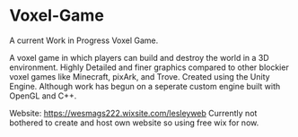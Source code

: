 # Voxel-Game
A current Work in Progress Voxel Game. 

A voxel game in which players can build and destroy the world in a 3D environment. Highly Detailed and finer graphics compared to other blockier voxel games like Minecraft, pixArk, and Trove.
Created using the Unity Engine. Although work has begun on a seperate custom engine built with OpenGL and C++. 

Website: https://wesmags222.wixsite.com/lesleyweb
Currently not bothered to create and host own website so using free wix for now. 
